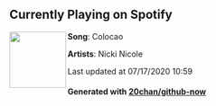 ## Currently Playing on Spotify

[<img align="left" width="100" src="https://i.scdn.co/image/ab67616d00001e02dfcbe5bdc2679e14090dad39">](https://open.spotify.com/album/3VH9BRaAzvy7n9X5DNdHxm)

**Song**: Colocao

**Artists**: Nicki Nicole

Last updated at 07/17/2020 10:59

#### Generated with [20chan/github-now](https://github.com/20chan/github-now)